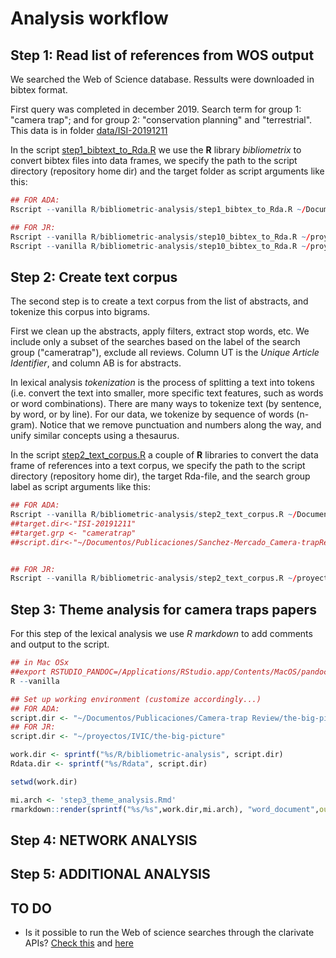 # Analysis workflow

## Step 1: Read list of references from WOS output

We searched the Web of Science database. Ressults were downloaded in bibtex format.

First query was completed in december 2019. Search term for group 1: "camera trap"; and for group 2: "conservation planning" and "terrestrial". This data is in folder [data/ISI-20191211](/data/ISI-20191211)

In the script [step1_bibtext_to_Rda.R](step1_bibtext_to_Rda.R) we use the **R** library *bibliometrix* to convert bibtex files into data frames, we specify the path to the script directory (repository home dir) and the target folder as script arguments like this:

```R
## FOR ADA:
Rscript --vanilla R/bibliometric-analysis/step1_bibtex_to_Rda.R ~/Documentos/Publicaciones/Camera-trap Review/the-big-picture data/ISI-20191211

## FOR JR:
Rscript --vanilla R/bibliometric-analysis/step10_bibtex_to_Rda.R ~/proyectos/IVIC/the-big-picture data/ISI-20191211
Rscript --vanilla R/bibliometric-analysis/step10_bibtex_to_Rda.R ~/proyectos/IVIC/the-big-picture data/ISI-20200409
```

## Step 2: Create text corpus

The second step is to create a text corpus from the list of abstracts, and tokenize this corpus into bigrams.

First we clean up the abstracts, apply filters, extract stop words, etc. We include only a subset of the searches based on the label of the search group ("cameratrap"), exclude all reviews. Column UT is the *Unique Article Identifier*, and column AB is for abstracts.

In lexical analysis *tokenization* is the process of splitting a text into tokens (i.e. convert the text into smaller, more specific text features, such as words or word combinations). There are many ways to tokenize text (by sentence, by word, or by line). For our data, we tokenize by sequence of words (n-gram). Notice that we remove punctuation and numbers along the way, and unify similar concepts using a thesaurus.

In the script [step2_text_corpus.R](step2_text_corpus.R) a couple of **R** libraries to convert the data frame of references into a text corpus, we specify the path to the script directory (repository home dir), the target Rda-file, and the search group label as script arguments like this:


```R
## FOR ADA:
Rscript --vanilla R/bibliometric-analysis/step2_text_corpus.R ~/Documentos/Publicaciones/Camera-trap Review/the-big-picture ISI-20191211 cameratrap
##target.dir<-"ISI-20191211"
##target.grp <- "cameratrap"
##script.dir<-"~/Documentos/Publicaciones/Sanchez-Mercado_Camera-trapReview/the-big-picture"


## FOR JR:
Rscript --vanilla R/bibliometric-analysis/step2_text_corpus.R ~/proyectos/IVIC/the-big-picture ISI-20191211 cameratrap
```

## Step 3: Theme analysis for camera traps papers

For this step of the lexical analysis we use *R markdown* to add comments and output to the script.

```R
## in Mac OSx
##export RSTUDIO_PANDOC=/Applications/RStudio.app/Contents/MacOS/pandoc
R --vanilla

## Set up working environment (customize accordingly...)
## FOR ADA:
script.dir <- "~/Documentos/Publicaciones/Camera-trap Review/the-big-picture"
## FOR JR:
script.dir <- "~/proyectos/IVIC/the-big-picture"

work.dir <- sprintf("%s/R/bibliometric-analysis", script.dir)
Rdata.dir <- sprintf("%s/Rdata", script.dir)

setwd(work.dir)

mi.arch <- 'step3_theme_analysis.Rmd'
rmarkdown::render(sprintf("%s/%s",work.dir,mi.arch), "word_document",output_dir=sprintf("%s/output",script.dir))

```

## Step 4: NETWORK ANALYSIS

## Step 5: ADDITIONAL ANALYSIS


## TO DO


* Is it possible to run the Web of science searches through the clarivate APIs? [Check this](https://www.programmableweb.com/api/clarivate-web-science-expanded) and [here](https://clarivate.com/webofsciencegroup/solutions/xml-and-apis/)
